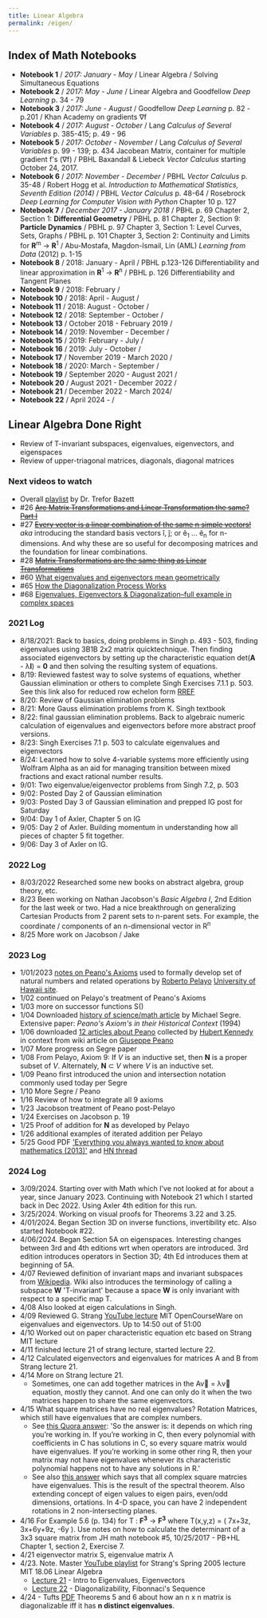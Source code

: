 ```yaml
---
title: Linear Algebra
permalink: /eigen/
---
```


## Index of Math Notebooks
* **Notebook 1** / *2017: January - May* / Linear Algebra / Solving Simultaneous Equations
* **Notebook 2** / *2017: May - June* / Linear Algebra and Goodfellow *Deep Learning* p. 34 - 79
* **Notebook 3** / *2017: June - August* /  Goodfellow *Deep Learning* p. 82 - p.201 / Khan Academy on gradients &#8711;f
* **Notebook 4** / *2017: August - October* / Lang *Calculus of Several Variables* p. 385-415; p. 49 - 96
* **Notebook 5** / *2017: October - November* / Lang *Calculus of Several Variables* p. 99 - 139; p. 434 Jacobean Matrix, container for multiple gradient f's (&#8711;f) / PBHL Baxandall & Liebeck *Vector Calculus* starting October 24, 2017.
* **Notebook 6** / *2017: November - December* / PBHL *Vector Calculus* p. 35-48 / Robert Hogg et al. *Introduction to Mathematical Statistics, Seventh Edition (2014)* / PBHL *Vector Calculus* p. 48-64 / Rosebrock *Deep Learning for Computer Vision with Python* Chapter 10 p. 127 
* **Notebook 7** / *December 2017 - January 2018* / PBHL p. 69 Chapter 2, Section 1: **Differential Geometry** / PBHL p. 81 Chapter 2, Section 9: **Particle Dynamics** / PBHL p. 97 Chapter 3, Section 1: Level Curves, Sets, Graphs / PBHL p. 101 Chapter 3, Section 2: Continuity and Limits for **R**<sup>m</sup> &#8594; **R**<sup>1</sup> / Abu-Mostafa, Magdon-Ismail, Lin (AML) *Learning from Data* (2012) p. 1-15 
* **Notebook 8** / 2018: January - April / PBHL p.123-126 Differentiability and linear approximation in **R**<sup>1</sup> &#8594; **R**<sup>n</sup>  / PBHL p. 126 Differentiability and Tangent Planes
* **Notebook 9** / 2018: February / 
* **Notebook 10** / 2018: April - August / 
* **Notebook 11** / 2018: August - October / 
* **Notebook 12** / 2018: September - October / 
* **Notebook 13** / October 2018 - February 2019 / 
* **Notebook 14** / 2019: November - December / 
* **Notebook 15** / 2019: February - July / 
* **Notebook 16** / 2019: July - October / 
* **Notebook 17** / November 2019 - March 2020 / 
* **Notebook 18** / 2020: March - September / 
* **Notebook 19** / September 2020 - August 2021 / 
* **Notebook 20** / August 2021 - December 2022 /
* **Notebook 21** / December 2022 - March 2024/
* **Notebook 22** / April 2024 - /


## Linear Algebra Done Right
* Review of T-invariant subspaces, eigenvalues, eigenvectors, and eigenspaces
* Review of upper-triagonal matrices, diagonals, diagonal matrices

### Next videos to watch
* Overall [playlist](https://www.youtube.com/watch?v=lRxtpGT5338&list=PLHXZ9OQGMqxfUl0tcqPNTJsb7R6BqSLo6) by Dr. Trefor Bazett
* #26 <del>[Are Matrix Transformations and Linear Transformation the same? Part I](https://www.youtube.com/watch?v=RNKsV5RrLPA&list=PLHXZ9OQGMqxfUl0tcqPNTJsb7R6BqSLo6&index=26)</del>
* #27 <del>[Every vector is a linear combination of the same n simple vectors!](https://www.youtube.com/watch?v=914Uy8ohr_8&list=PLHXZ9OQGMqxfUl0tcqPNTJsb7R6BqSLo6&index=27)</del> *aka* introducing the standard basis vectors &#238;, &#309;; or &#234;<sub>1</sub> ...  &#234;<sub>n</sub> for n-dimensions. And why these are so useful for decomposing matrices and the foundation for linear combinations.
* #28 <del>[Matrix Transformations are the same thing as Linear Transformations](https://www.youtube.com/watch?v=RNKsV5RrLPA&list=PLHXZ9OQGMqxfUl0tcqPNTJsb7R6BqSLo6&index=28)</del>
* #60 [What eigenvalues and eigenvectors mean geometrically](https://www.youtube.com/watch?v=4wTHFmZPhT0&list=PLHXZ9OQGMqxfUl0tcqPNTJsb7R6BqSLo6&index=60)
* #65 [How the Diagonalization Process Works](https://www.youtube.com/watch?v=nNwZA1X-C3c&list=PLHXZ9OQGMqxfUl0tcqPNTJsb7R6BqSLo6&index=65)
* #68 [Eigenvalues, Eigenvectors & Diagonalization–full example in complex spaces](https://www.youtube.com/watch?v=FOoi8h47Tw4&list=PLHXZ9OQGMqxfUl0tcqPNTJsb7R6BqSLo6&index=68)

### 2021 Log
* 8/18/2021: Back to basics, doing problems in Singh p. 493 - 503, finding eigenvalues using 3B1B 2x2 matrix quicktechnique. Then finding associated eigenvectors by setting up the characteristic equation det(**A** - &#955;**I**) = **0** and then solving the resulting system of equations.
* 8/19: Reviewed fastest way to solve systems of equations, whether Gaussian elimination or others to complete Singh Exercises 7.1.1 p. 503. See this link also for reduced row echelon form [RREF](https://www.usna.edu/Users/math/uhan/sm286a/rref.pdf)
* 8/20: Review of Gaussian elimination problems
* 8/21: More Gauss elimination problems from K. Singh textbook
* 8/22: final gaussian elimination problems. Back to algebraic numeric calculation of eigenvalues and eigenvectors before more abstract proof versions.
* 8/23: Singh Exercises 7.1 p. 503 to calculate eigenvalues and eigenvectors
* 8/24: Learned how to solve 4-variable systems more efficiently using Wolfram Alpha as an aid for managing transition between mixed fractions and exact rational number results.
* 9/01: Two eigenvalue/eigenvector problems from Singh 7.2, p. 503
* 9/02: Posted Day 2 of Gaussian elimination
* 9/03: Posted Day 3 of Gaussian elimination and prepped IG post for Saturday
* 9/04: Day 1 of Axler, Chapter 5 on IG
* 9/05: Day 2 of Axler. Building momentum in understanding how all pieces of chapter 5 fit together.
* 9/06: Day 3 of Axler on IG.

### 2022 Log
* 8/03/2022 Researched some new books on abstract algebra, group theory, etc.
* 8/23 Been working on Nathan Jacobson's *Basic Algebra I*, 2nd Edition for the last week or two. Had a nice breakthrough on generalizing Cartesian Products from 2 parent sets to n-parent sets. For example, the coordinate / components of an n-dimensional vector in R<sup>n</sup>
* 8/25 More work on Jacobson / Jake

### 2023 Log
* 1/01/2023 [notes on Peano's Axioms](https://www2.hawaii.edu/~robertop/Courses/TMP/7_Peano_Axioms.pdf) used to formally develop set of natural numbers and related operations by [Roberto Pelayo](https://www2.hawaii.edu/~robertop/pelayo.html) [University of Hawaii site](https://www2.hawaii.edu/~robertop/pelayo.html).
* 1/02 continued on Pelayo's treatment of Peano's Axioms
* 1/03 more on successor functions S()
* 1/04 Downloaded [history of science/math article](https://www.academia.edu/1530661/Peanos_axioms_in_their_historical_context) by Michael Segre. Extensive paper: *Peano's Axiom's in their Historical Context* (1994)
* 1/06 downloaded [12 articles about Peano](https://hubertkennedy.angelfire.com/TwelveArticles.pdf) collected by [Hubert Kennedy](https://en.wikipedia.org/wiki/Hubert_Kennedy) in context from wiki article on [Giuseppe Peano](https://en.wikipedia.org/wiki/Giuseppe_Peano)
* 1/07 More progress on Segre paper
* 1/08 From Pelayo, Axiom 9: If *V* is an inductive set, then **N** is a proper subset of *V*. Alternately, **N** &#8834; *V* where *V* is an inductive set.
* 1/09 Peano first introduced the union and intersection notation commonly used today per Segre
* 1/10 More Segre / Peano
* 1/16 Review of how to integrate all 9 axioms
* 1/23 Jacobson treatment of Peano post-Pelayo
* 1/24 Exercises on Jacobson p. 19
* 1/25 Proof of addition for **N** as developed by Pelayo
* 1/26 additional examples of iterated addition per Pelayo
* 5/25 Good PDF ['Everything you always wanted to know about mathematics (2013)'](https://www.math.cmu.edu/~jmackey/151_128/bws_book.pdf) and [HN thread](https://news.ycombinator.com/item?id=36069847)

### 2024 Log
* 3/09/2024. Starting over with Math which I've not looked at for about a year, since January 2023. Continuing with Notebook 21 which I started back in Dec 2022. Using Axler 4th edition for this run.
* 3/25/2024. Working on visual proofs for Theorems 3.22 and 3.25.
* 4/01/2024. Began Section 3D on inverse functions, invertibility etc. Also started Notebook #22.
* 4/06/2024. Began Section 5A on eigenspaces. Interesting changes between 3rd and 4th editions wrt when operators are introduced. 3rd edition introduces operators in Section 3D; 4th Ed introduces them at beginning of 5A. 
* 4/07 Reviewed definition of invariant maps and invariant subspaces from [Wikipedia](https://en.wikipedia.org/wiki/Invariant_subspace). Wiki also introduces the terminology of calling a subspace **W** 'T-invariant' because a space **W** is only invariant with respect to a specific map T.
* 4/08 Also looked at eigen calculations in Singh.
* 4/09 Reviewed G. Strang [YouTube lecture](https://www.youtube.com/watch?v=cdZnhQjJu4I&t=891s) MIT OpenCourseWare on eigenvalues and eigenvectors. Up to 14:50 out of 51:00
* 4/10 Worked out on paper characteristic equation etc based on Strang MIT lecture
* 4/11 finished lecture 21 of strang lecture, started lecture 22.
* 4/12 Calculated eigenvectors and eigenvalues for matrices A and B from Strang lecture 21.
* 4/14 More on Strang lecture 21.
	* Sometimes, one can add together matrices in the Av&#8407; = &#955;v&#8407; equation, mostly they cannot. And one can only do it when the two matrices happen to share the same eigenvectors.
* 4/15 What square matrices have no real eigenvalues? Rotation Matrices, which still have eigenvalues that are complex numbers. 
	* See [this Quora answer](https://qr.ae/psPPYi): 'So the answer is: it depends on which ring you’re working in. If you’re working in C, then every polynomial with coefficients in C has solutions in C, so every square matrix would have eigenvalues. If you’re working in some other ring R, then your matrix may not have eigenvalues whenever its characteristic polynomial happens not to have any solutions in R.'
	* See also [this answer](https://qr.ae/psPPo1) which says that all complex square matrcies have eigenvalues. This is the result of the spectral theorem. Also extending concept of eigen values to eigen pairs, even/odd dimensions, ortations. In 4-D space, you can have 2 independent rotations in 2 non-intersecting planes.
* 4/16 For Example 5.6 (p. 134) for T : **F<sup>3</sup>** &#8594; **F<sup>3</sup>** where T(x,y,z) = ( 7x+3z, 3x+6y+9z, -6y ). Use notes on how to calculate the determinant of a 3x3 square matrix from JH math notebook #5, 10/25/2017 - PB+HL Chapter 1, section 2, Exercise 7.
* 4/21 eigenvector matrix S, eigenvalue matrix &#923;
* 4/23. Note. Master [YouTube playlist](https://www.youtube.com/playlist?list=PLE7DDD91010BC51F8) for Strang's Spring 2005 lecture MIT 18.06 Linear Algebra
	* [Lecture 21](https://www.youtube.com/watch?v=cdZnhQjJu4I&list=PLE7DDD91010BC51F8&index=23) - Intro to Eigenvalues, Eigenvectors
	* [Lecture 22](https://www.youtube.com/watch?v=13r9QY6cmjc&list=PLE7DDD91010BC51F8&index=24) - Diagonalizability, Fibonnaci's Sequence
* 4/24 - Tufts [PDF](https://courses.math.tufts.edu/math70/Section%20Summaries/Chapter5/sec%205.3.pdf) Theorems 5 and 6 about how an n x n matrix is diagonalizable iff it has **n distinct eigenvalues**.
